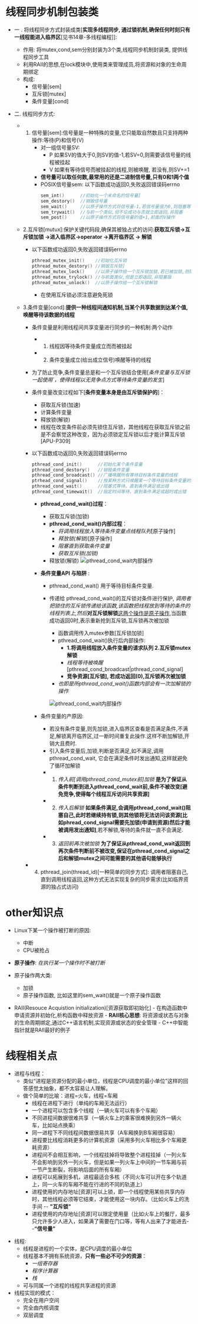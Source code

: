 线程同步机制包装类
=====================================
+ 一 . 将线程同步方式封装成类[**实现多线程同步, 通过锁机制,确保任何时刻只有一线程能进入临界区**[见书14章-多线程编程]]:
    + 作用: 将mutex,cond,sem分别封装为3个类,线程同步机制封装类, 提供线程同步工具
    + 利用RAII的思想,在lock模块中,使用类来管理成员,将资源和对象的生命周期绑定   
    + 构成:
        - 信号量[sem]
        - 互斥锁[mutex]
        - 条件变量[cond]


+ 二. 线程同步方式:
   + 1. 信号量[sem]:信号量是一种特殊的变量,它只能取自然数且只支持两种操作:等待(P)和信号(V)
        + 对一组信号量SV:
           - P 如果SV的值大于0,则SV的值-1,若SV=0,则需要该信号量的线程被挂起 
           - V 如果有等待信号而被挂起的线程,则被唤醒, 若没有,则SV+=1
        + **信号量可以取任何数,最常用的还是二进制信号量,只有0和1两个值**
        + POSIX信号量sem: 以下函数成功返回0,失败返回错误码errno
            ```C++
            sem_int()      //初始化一个未命名的信号量]        
            sem_destory()  //销毁信号量
            sem_wait()     //以原子操作方式将信号量-1,若信号量值为0,则阻塞等待直到信号量有非零值,前面的P操作
            sem_trywait()  //与前一个类似,但不论成功与否就立即返回,非阻塞
            sem_post()     //以原子操作方式将信号量的值+1,前面的V操作
            ```

    + 2.互斥锁[mutux]:保护关键代码段,确保其被独占式的访问:**获取互斥锁->互斥锁加锁 ->进入临界区->operator ->离开临界区 -> 解锁**
        + 以下函数成功返回0,失败返回错误码errno
            ```C++
            pthread_mutex_init()    //初始化互斥锁
            pthread_mutex_destory() //销毁互斥锁]
            pthread_mutex_lock()    //以原子操作给一个互斥锁加锁,若已被加锁,则阻塞等待.
            pthread_mutex_trylock() //与前面类似,但是立即返回,非阻塞版
            pthread_mutex_unlock()  //以原子操作给一个互斥锁解锁
            ```       
            + 在使用互斥锁必须注意避免死锁

    + 3.条件变量[cond]:**提供一种线程间通知机制,当某个共享数据到达某个值,唤醒等待该数据的线程**
        + 条件变量是利用线程间共享变量进行同步的一种机制:两个动作
            - 1. 线程因等待条件变量成立而而被挂起
            - 2. 条件变量成立(给出成立信号)唤醒等待的线程
        + 为了防止竞争,条件变量总是和一个互斥锁结合使用[*条件变量与互斥锁一起使用`，使得线程以无竞争点方式等待条件变量的发生*]
        + 条件变量改变过程如下[**条件变量本身是由互斥锁保护的**]：
            - 获取互斥锁(加速)
            - 计算条件变量
            - 释放锁(解锁)
            - 线程在改变条件前必须先锁住互斥锁，其他线程在获取互斥锁之前是不会察觉这种改变，因为必须锁定互斥锁以后才能计算互斥锁[APU-P309]

        + 以下函数成功返回0,失败返回错误码errno
            ```C++
            pthread_cond_init()      //初始化某个条件变量
            pthread_cond_destory()   //销毁条件变量
            pthread_cond_broadcast() //广播唤醒所有等待目标条件变量的线程
            ptrhead_cond_signal()    //按某种方式只唤醒某一个等待目标条件变量的线程(**取决于优先级和调度策略**)] ?????
            pthread_cond_wait()      //阻塞式等待，直到条件满足或出错
            pthread_cond_timewait()  //指定时间等待，直到条件满足或超时或出错
            ```
            + **pthread_cond_wait()过程**：
                - 获取互斥锁(加锁)
                +  **pthread_cond_wait()内部过程**：
                    - *将调用线程放入等待条件变量点线程队列*[原子操作]
                    - *释放锁(解锁)*[原子操作]
                    - *阻塞直到获取条件变量*
                    - *获取互斥锁(加锁)*
                - 释放锁(解锁)
                ![pthread_cond_wait内部操作](./TiWeb/lock/files/pthread_cond_wait.png)

            + **条件变量API 与陷阱** :
                - pthread_cond_wait() 用于等待目标条件变量.
                + 传递给 pthread_cond_wait()的互斥锁对条件进行保护, *调用者把锁住的互斥锁传递给该函数,该函数把线程放到等待的条件的线程列表上,然后***对互斥锁解锁**[这两个操作是原子操作](1.将线程放到列表,2.对互斥锁解锁),当函数成功返回0时,表示重新抢到互斥锁,互斥锁再次被加锁
                    - 函数调用传入mutex参数[互斥锁加锁]
                    + pthread_cond_wait()执行后内部操作:
                        - **1.将调用线程放入条件变量的请求队列 2.互斥锁mutex解锁**
                        - *线程等待被唤醒*[pthread_cond_broadcast|pthread_cond_signal]
                        - **竞争资源[互斥锁], 若成功返回(0),互斥锁再次被加锁**
                    - *也即是所pthread_cond_wait()函数内部会有一次加解锁的操作*

                    ![pthread_cond_wait内部操作](./TinWeb/lock/files/pthread_cond_wait.png)

             + 条件变量的产原因:
                - 若没有条件变量,则先加锁,进入临界区查看是否满足条件,不满足,解锁离开临界区,过一断时间重复此操作.这样不断加解锁,开销大且费时.
                - 引入条件变量后,加锁,判断是否满足,如不满足,调用 pthread_cond_wait, 它会在满足条件时发出通知,这样就避免了循环加解锁
                + 1. *传入前[调用pthread_cond_mutex前]加锁* **是为了保证从条件判断到进入pthread_cond_wait前,条件不被改变[避免竞争,使得每个线程互斥访问共享资源]**
                + 2. *传入后解锁* **如果条件满足,会调用pthread_cond_wait()阻塞自己,此时若继续持有锁,则其他锁将无法访问该资源[比如phread_cond_signal需要先加锁(申请到资源)然后才能被调用发出通知]**,若不解锁,等待的条件就一直不会满足.
                + 3. *返回前再次被加锁* **为了保证从pthread_cond_wait返回到再次条件判断前不被改变,保证在pthread_cond_signal之后和解锁mutex之间可能需要的其他语句能够执行**

         + 4. pthread_join(thread_id)[一种简单的同步方式]: 调用者阻塞自己,直到调用线程返回,这种方式无法实现复杂的同步需求(比如临界资源的独占式访问)



other知识点
=====================================
+ Linux下某一个操作被打断的原因:
   - 中断
   - CPU被抢占
+ **原子操作**: *在执行某一个操作时不被打断*
+ 原子操作两大类:
    - 加锁
    - 原子操作函数, 比如这里的sem_wait()就是一个原子操作函数

+ RAII(Resouce Acquistion initialization)[资源获取即初始化]
        - 在构造函数中申请资源并初始化,析构函数中释放资源
        - **RAII核心思想**: 将资源或状态与对象的生命周期绑定,通过C++语言机制,实现资源或状态的安全管理
        - C++中智能指针就是RAII最好的例子

线程相关点
=====================================
- 进程与线程：
    - 类似“进程是资源分配的最小单位，线程是CPU调度的最小单位”这样的回答感觉太抽象，都不太容易让人理解。
    + 做个简单的比喻：进程=火车，线程=车厢
        - 线程在进程下进行（单纯的车厢无法运行）
        - 一个进程可以包含多个线程（一辆火车可以有多个车厢）
        - 不同进程间数据很难共享（一辆火车上的乘客很难换到另外一辆火车，比如站点换乘）
        - 同一进程下不同线程间数据很易共享（A车厢换到B车厢很容易）
        - 进程要比线程消耗更多的计算机资源（采用多列火车相比多个车厢更耗资源）
        - 进程间不会相互影响，一个线程挂掉将导致整个进程挂掉（一列火车不会影响到另外一列火车，但是如果一列火车上中间的一节车厢与前一节产生断裂，将影响后面的所有车厢）
        - 进程可以拓展到多机，进程最适合多核（不同火车可以开在多个轨道上，同一火车的车厢不能在行进的不同的轨道上）
        - 进程使用的内存地址[资源]可以上锁，即一个线程使用某些共享内存时，其他线程必须等它结束，才能使用这一块内存。（比如火车上的洗手间 -- **"互斥锁"**
        - 进程使用的内存地址[资源]可以限定使用量（比如火车上的餐厅，最多只允许多少人进入，如果满了需要在门口等，等有人出来了才能进去--**“信号量”**

+ 线程: 
    - 线程是进程的一个实体，是CPU调度的最小单位
    - 线程基本不拥有系统资源，**只有一些必不可少的资源**：
        - *一组寄存器*
        - *程序计算器*
        - *栈*
    - 可与同属一个进程的线程共享进程的资源
+ 线程实现的模式：
    - 完全在用户空间
    - 完全由内核调度
    - 双层调度

